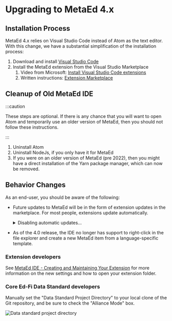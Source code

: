 # Upgrading to MetaEd 4.x

## Installation Process

MetaEd 4.x relies on Visual Studio Code instead of Atom as the text editor. With
this change, we have a substantial simplification of the installation process:

1. Download and install [Visual Studio Code](https://code.visualstudio.com/)
2. Install the MetaEd extension from the Visual Studio Marketplace
    1. Video from Microsoft: [Install Visual Studio Code
        extensions](https://code.visualstudio.com/learn/get-started/extensions)
    2. Written instructions: [Extension
        Marketplace](https://code.visualstudio.com/docs/editor/extension-marketplace)

## Cleanup of Old MetaEd IDE

:::caution

These steps are optional. If there is any chance that you will want to open Atom
and temporarily use an older version of MetaEd, then you should not follow these
instructions.

:::

1. Uninstall Atom
2. Uninstall NodeJs, if you only have it for MetaEd
3. If you were on an older version of MetaEd (pre 2022), then you might have a
    direct installation of the Yarn package manager, which can now be removed.

## Behavior Changes

As an end-user, you should be aware of the following:

* Future updates to MetaEd will be in the form of extension updates in the
    marketplace. For most people, extensions update automatically.

    <details>
    <summary>Disabling automatic updates...</summary>

    As a general rule, we recommend accepting the automatic updates. However,
    you do have some control over this auto update functionality. Open the User
    preferences and search for "extension auto update" to see the options
    available to you.

    ![Automatic updates](https://edfidocs.blob.core.windows.net/$web/img/reference/metaed/automatic-updates.png)

    </details>

* As of the 4.0 release, the IDE no longer has support to right-click in the
    file explorer and create a new MetaEd item from a language-specific
    template.

### Extension developers

See [MetaEd IDE - Creating and Maintaining Your
Extension](./creating-and-maintaining-your-extension.md)
for more information on the new settings and how to open your extension folder.

### Core Ed-Fi Data Standard developers

Manually set the "Data Standard Project Directory" to your local clone of the
Git repository, and be sure to check the "Alliance Mode" box.

![Data standard project directory](https://edfidocs.blob.core.windows.net/$web/img/reference/metaed/alliance-mode.png)
